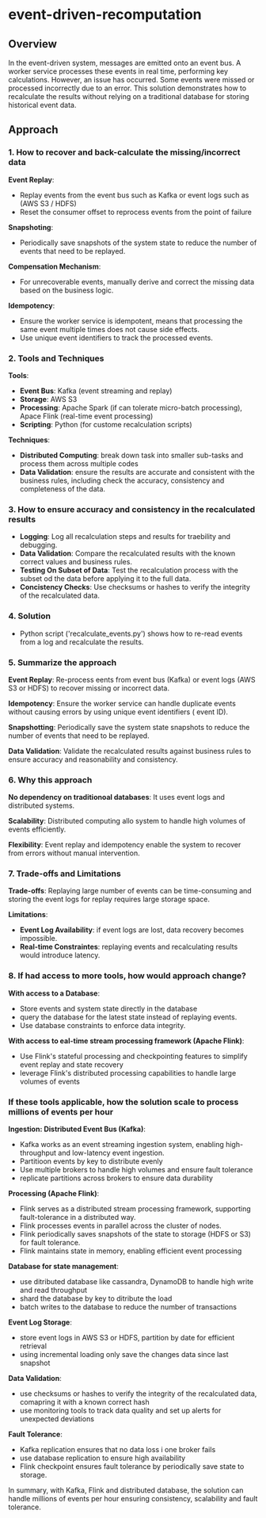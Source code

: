# event-driven-recomputation

## Overview
In the event-driven system, messages are emitted onto an event bus. A worker service processes these events in real time, performing key calculations. However, an issue has occurred. Some events were missed or processed incorrectly due to an error. This solution demonstrates how to recalculate the results without relying on a traditional database for storing historical event data.

## Approach

### **1. How to recover and back-calculate the missing/incorrect data**
**Event Replay**:
   - Replay events from the event bus such as Kafka or event logs such as (AWS S3 / HDFS)
   - Reset the consumer offset to reprocess events from the point of failure
     
**Snapshoting**:
   - Periodically save snapshots of the system state to reduce the number of events that need to be replayed.
     
**Compensation Mechanism**:
   - For unrecoverable events, manually derive and correct the missing data based on the business logic.
     
**Idempotency**:
   - Ensure the worker service is idempotent, means that processing the same event multiple times does
    not cause side effects.
   - Use unique event identifiers to track the processed events.
### **2. Tools and Techniques**  
**Tools**:
- **Event Bus**: Kafka (event streaming and replay)
- **Storage**: AWS S3
- **Processing**: Apache Spark (if can tolerate micro-batch processing), Apace Flink (real-time event processing)
- **Scripting**: Python (for custome recalculation scripts)

**Techniques**:
- **Distributed Computing**: break down task into smaller sub-tasks and process them across multiple codes
- **Data Validation**: ensure the results are accurate and consistent with the business rules, including check the accuracy, consistency and completeness of the data.

### **3. How to ensure accuracy and consistency in the recalculated results**
- **Logging**: Log all recalculation steps and results for traebility and debugging.
- **Data Validation**: Compare the recalculated results with the known correct values and business rules.
- **Testing On Subset of Data**: Test the recalculation process with the subset od the data before applying it to the full data.
- **Concistency Checks**: Use checksums or hashes to verify the integrity of the recalculated data.

### **4. Solution**
- Python script ('recalculate_events.py') shows how to re-read events from a log and recalculate the results.

### **5. Summarize the approach**
**Event Replay**: Re-process eents from event bus (Kafka) or event logs (AWS S3 or HDFS) to recover missing or incorrect data.

**Idempotency**: Ensure the worker service can handle duplicate events without causing errors by using unique event identifiers ( event ID).

**Snapshotting**: Periodically save the system state snapshots to reduce the number of events that need to be replayed.

**Data Validation**: Validate the recalculated results against business rules to ensure accuracy and reasonability and consistency.

### **6. Why this approach**
**No dependency on traditionoal databases**: It uses event logs and distributed systems.

**Scalability**: Distributed computing allo system to handle high volumes of events efficiently.

**Flexibility**: Event replay and idempotency enable the system to recover from errors without manual intervention.

### **7. Trade-offs and Limitations**
**Trade-offs**: Replaying large number of events can be time-consuming and storing the event logs for replay requires large storage space.

**Limitations**:
- **Event Log Availability**: if event logs are lost, data recovery becomes impossible.
- **Real-time Constraintes**: replaying events and recalculating results would introduce latency.

### **8. If had access to more tools, how would approach change?**
**With access to a Database**:
- Store events and system state directly in the database
- query the database for the latest state instead of replaying events.
- Use database constraints to enforce data integrity.
  
**With access to eal-time stream processing framework (Apache Flink)**:
  - Use Flink's stateful processing and checkpointing features to simplify event replay and state recovery
  - leverage Flink's distributed processing capabilities to handle large volumes of events
    
### **If these tools applicable, how the solution scale to process millions of events per hour**
**Ingestion: Distributed Event Bus (Kafka)**:
- Kafka works as an event streaming ingestion system, enabling high-throughput and low-latency event ingestion.
- Partitioon events by key to distribute evenly
- Use multiple brokers to handle high volumes and ensure fault tolerance
- replicate partitions across brokers to ensure data durability
  
**Processing (Apache Flink)**:
  - Flink serves as a distributed stream processing framework, supporting fault-tolerance in a distributed way.
  - Flink processes events in parallel across the cluster of nodes.
  - Flink periodically saves snapshots of the state to storage (HDFS or S3) for fault tolerance.
  - Flink maintains state in memory, enabling efficient event processing

**Database for state management**:
- use ditributed database like cassandra, DynamoDB to handle high write and read throughput
- shard the database by key to ditribute the load
- batch writes to the database to reduce the number of transactions

**Event Log Storage**:
- store event logs in AWS S3 or HDFS, partition by date for efficient retrieval
- using incremental loading only save the changes data since last snapshot

**Data Validation**:
- use checksums or hashes to verify the integrity of the recalculated data, comapring it with a known correct hash
- use monitoring tools to track data quality and set up alerts for unexpected deviations

**Fault Tolerance**:
- Kafka replication ensures that no data loss i one broker fails
- use database replication to ensure high availability
- Flink checkpoint ensures fault tolerance by periodically save state to storage.

In summary, with Kafka, Flink and distributed database, the solution can handle millions of events per hour ensuring consistency, scalability and fault tolerance.





  
  

